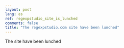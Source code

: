 ```yaml
---
layout: post
lang: es
ref: regexpstudio_site_is_lunched
comments: false
title: "The regexpstudio.com site have been lunched"
---
```


The site have been lunched
